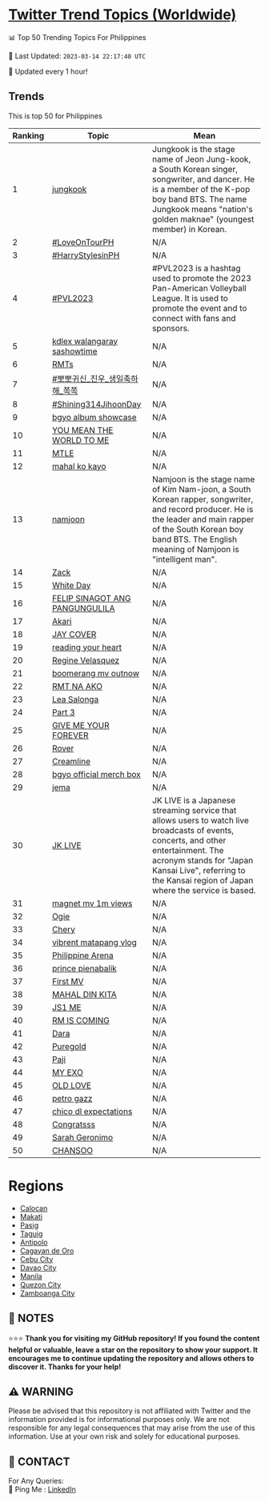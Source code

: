 [Twitter Trend Topics (Worldwide)](https://github.com/ErcinDedeoglu/Twitter-Trend-Topics)
==========


📊 Top 50 Trending Topics For Philippines

📆 Last Updated: `2023-03-14 22:17:40 UTC`

🔧 Updated every 1 hour!


## Trends

This is top 50 for Philippines

| Ranking | Topic | Mean |
| ------- | ------------ | ------------ |
| 1 | [jungkook](http://twitter.com/search?q=jungkook) | Jungkook is the stage name of Jeon Jung-kook, a South Korean singer, songwriter, and dancer. He is a member of the K-pop boy band BTS. The name Jungkook means "nation's golden maknae" (youngest member) in Korean. |
| 2 | [#LoveOnTourPH](http://twitter.com/search?q=%23LoveOnTourPH) | N/A |
| 3 | [#HarryStylesinPH](http://twitter.com/search?q=%23HarryStylesinPH) | N/A |
| 4 | [#PVL2023](http://twitter.com/search?q=%23PVL2023) | #PVL2023 is a hashtag used to promote the 2023 Pan-American Volleyball League. It is used to promote the event and to connect with fans and sponsors. |
| 5 | [kdlex walangaray sashowtime](http://twitter.com/search?q=kdlex+walangaray+sashowtime) | N/A |
| 6 | [RMTs](http://twitter.com/search?q=RMTs) | N/A |
| 7 | [#뽀뽀귀신_진우_생일축하해_쪽쪽](http://twitter.com/search?q=%23%eb%bd%80%eb%bd%80%ea%b7%80%ec%8b%a0_%ec%a7%84%ec%9a%b0_%ec%83%9d%ec%9d%bc%ec%b6%95%ed%95%98%ed%95%b4_%ec%aa%bd%ec%aa%bd) | N/A |
| 8 | [#Shining314JihoonDay](http://twitter.com/search?q=%23Shining314JihoonDay) | N/A |
| 9 | [bgyo album showcase](http://twitter.com/search?q=bgyo+album+showcase) | N/A |
| 10 | [YOU MEAN THE WORLD TO ME](http://twitter.com/search?q=YOU+MEAN+THE+WORLD+TO+ME) | N/A |
| 11 | [MTLE](http://twitter.com/search?q=MTLE) | N/A |
| 12 | [mahal ko kayo](http://twitter.com/search?q=mahal+ko+kayo) | N/A |
| 13 | [namjoon](http://twitter.com/search?q=namjoon) | Namjoon is the stage name of Kim Nam-joon, a South Korean rapper, songwriter, and record producer. He is the leader and main rapper of the South Korean boy band BTS. The English meaning of Namjoon is "intelligent man". |
| 14 | [Zack](http://twitter.com/search?q=Zack) | N/A |
| 15 | [White Day](http://twitter.com/search?q=White+Day) | N/A |
| 16 | [FELIP SINAGOT ANG PANGUNGULILA](http://twitter.com/search?q=FELIP+SINAGOT+ANG+PANGUNGULILA) | N/A |
| 17 | [Akari](http://twitter.com/search?q=Akari) | N/A |
| 18 | [JAY COVER](http://twitter.com/search?q=JAY+COVER) | N/A |
| 19 | [reading your heart](http://twitter.com/search?q=reading+your+heart) | N/A |
| 20 | [Regine Velasquez](http://twitter.com/search?q=Regine+Velasquez) | N/A |
| 21 | [boomerang mv outnow](http://twitter.com/search?q=boomerang+mv+outnow) | N/A |
| 22 | [RMT NA AKO](http://twitter.com/search?q=RMT+NA+AKO) | N/A |
| 23 | [Lea Salonga](http://twitter.com/search?q=Lea+Salonga) | N/A |
| 24 | [Part 3](http://twitter.com/search?q=Part+3) | N/A |
| 25 | [GIVE ME YOUR FOREVER](http://twitter.com/search?q=GIVE+ME+YOUR+FOREVER) | N/A |
| 26 | [Rover](http://twitter.com/search?q=Rover) | N/A |
| 27 | [Creamline](http://twitter.com/search?q=Creamline) | N/A |
| 28 | [bgyo official merch box](http://twitter.com/search?q=bgyo+official+merch+box) | N/A |
| 29 | [jema](http://twitter.com/search?q=jema) | N/A |
| 30 | [JK LIVE](http://twitter.com/search?q=JK+LIVE) | JK LIVE is a Japanese streaming service that allows users to watch live broadcasts of events, concerts, and other entertainment. The acronym stands for "Japan Kansai Live", referring to the Kansai region of Japan where the service is based. |
| 31 | [magnet mv 1m views](http://twitter.com/search?q=magnet+mv+1m+views) | N/A |
| 32 | [Ogie](http://twitter.com/search?q=Ogie) | N/A |
| 33 | [Chery](http://twitter.com/search?q=Chery) | N/A |
| 34 | [vibrent matapang vlog](http://twitter.com/search?q=vibrent+matapang+vlog) | N/A |
| 35 | [Philippine Arena](http://twitter.com/search?q=Philippine+Arena) | N/A |
| 36 | [prince pienabalik](http://twitter.com/search?q=prince+pienabalik) | N/A |
| 37 | [First MV](http://twitter.com/search?q=First+MV) | N/A |
| 38 | [MAHAL DIN KITA](http://twitter.com/search?q=MAHAL+DIN+KITA) | N/A |
| 39 | [JS1 ME](http://twitter.com/search?q=JS1+ME) | N/A |
| 40 | [RM IS COMING](http://twitter.com/search?q=RM+IS+COMING) | N/A |
| 41 | [Dara](http://twitter.com/search?q=Dara) | N/A |
| 42 | [Puregold](http://twitter.com/search?q=Puregold) | N/A |
| 43 | [Paji](http://twitter.com/search?q=Paji) | N/A |
| 44 | [MY EXO](http://twitter.com/search?q=MY+EXO) | N/A |
| 45 | [OLD LOVE](http://twitter.com/search?q=OLD+LOVE) | N/A |
| 46 | [petro gazz](http://twitter.com/search?q=petro+gazz) | N/A |
| 47 | [chico dl expectations](http://twitter.com/search?q=chico+dl+expectations) | N/A |
| 48 | [Congratsss](http://twitter.com/search?q=Congratsss) | N/A |
| 49 | [Sarah Geronimo](http://twitter.com/search?q=Sarah+Geronimo) | N/A |
| 50 | [CHANSOO](http://twitter.com/search?q=CHANSOO) | N/A |



# Regions

* [Calocan](</Philippines/Calocan.md>)
* [Makati](</Philippines/Makati.md>)
* [Pasig](</Philippines/Pasig.md>)
* [Taguig](</Philippines/Taguig.md>)
* [Antipolo](</Philippines/Antipolo.md>)
* [Cagayan de Oro](</Philippines/Cagayan de Oro.md>)
* [Cebu City](</Philippines/Cebu City.md>)
* [Davao City](</Philippines/Davao City.md>)
* [Manila](</Philippines/Manila.md>)
* [Quezon City](</Philippines/Quezon City.md>)
* [Zamboanga City](</Philippines/Zamboanga City.md>)



## 📝 NOTES

⭐⭐⭐ **Thank you for visiting my GitHub repository! If you found the content helpful or valuable, leave a star on the repository to show your support. It encourages me to continue updating the repository and allows others to discover it. Thanks for your help!**


## ⚠️ WARNING

Please be advised that this repository is not affiliated with Twitter and the information provided is for informational purposes only. We are not responsible for any legal consequences that may arise from the use of this information. Use at your own risk and solely for educational purposes.


## 📨 CONTACT

 For Any Queries:  
            🏓 Ping Me : [LinkedIn](https://www.linkedin.com/in/ercindedeoglu/)
